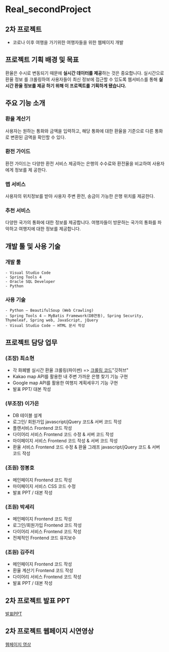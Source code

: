 # Real_secondProject
## 2차 프로젝트 
   - 코로나 이후 여행을 가기위한 여행자들을 위한 웹페이지 개발
   
## 프로젝트 기획 배경 및 목표
환율은 수시로 변동되기 때문에 <b>실시간 데이터를 제공</b>하는 것은 중요합니다. 실시간으로 환율 정보
를 크롤링하여 사용자들이 최신 정보에 접근할 수 있도록 웹서비스를 통해 <b>실시간 환율 정보를 제공
하기 위해 이 프로젝트를 기획하게 됐습니다.</b>

## 주요 기능 소개 
### 환율 계산기 
  사용자는 원하는 통화와 금액을 입력하고, 해당 통화에 대한 환율을 기준으로 다른 통화로 변환된 금액을
확인할 수 있다.

### 환전 가이드   
  환전 가이드는 다양한 환전 서비스 제공하는 은행의 수수료와 환전율을 비교하여 사용자에게 정보를 제
공한다.

### 맵 서비스 
  사용자의 위치정보를 받아 사용자 주변 환전, 송금이 가능한 은행 위치를 제공한다.

### 추천 서비스
  다양한 국가의 통화에 대한 정보를 제공합니다. 여행자들이 방문하는 국가의 통화를 파악하고 여행지에
대한 정보를 제공합니다.

## 개발 툴 및 사용 기술
  ### 개발 툴
    - Visual Studio Code
    - Spring Tools 4
    - Oracle SQL Developer
    - Python

  ### 사용 기술
    - Python – BeautifulSoup (Web Crawling)
    - Spring Tools 4 – MyBatis Framework(DB연동), Spring Security, Thymeleaf, Spring web, JavaScript, jQuery
    - Visual Studio Code – HTML 문서 작성

## 프로젝트 담당 업무 

### (조장) 최소현
  - 각 화폐별 실시간 환율 크롤링(파이썬) => [크롤링 코드](https://github.com/ganjjiang/Extrate-crawling-python-code.git)"깃허브"
  - Kakao map API를 활용한 내 주변 가까운 은행 찾기 기능 구현
  - Google map API를 활용한 여행지 계획세우기 기능 구현
  - 발표 PPT/ 대본 작성
               
### (부조장) 이가은 
  - DB 테이블 설계
  - 로그인/ 회원가입 javascript/jQuery 코드& 서버 코드 작성 
  - 플랜서비스 Frontend 코드 작성
  - 다이어리 서비스 Frontend 코드 수정 & 서버 코드 작성 
  - 마이페이지 서비스 Frontend 코드 작성 & 서버 코드 작성 
  - 환율 서비스 Frontend 코드 수정 & 환율 그래프 javascript/jQuery 코드 & 서버 코드 작성 
                   
### (조원) 정봉호 
  - 메인페이지 Frontend 코드 작성 
  - 마이페이지 서비스 CSS 코드 수정
  - 발표 PPT / 대본 작성 

### (조원) 박세리 
  - 메인페이지 Frontend 코드 작성
  - 로그인/회원가입 Frontend 코드 작성
  - 다이어리 서비스 Frontend 코드 작성
  - 전체적인 Frontend 코드 유지보수 

### (조원) 김주리
  - 메인페이지 Frontend 코드 작성
  - 환율 계산기 Frontend 코드 작성
  - 다이어리 서비스 Frontend 코드 작성
  - 발표 PPT / 대본 작성 




## 2차 프로젝트 발표 PPT 

  [발표PPT](https://drive.google.com/file/d/19D08iQ_G_mM0ECwOxVJNLxCpd8Z6K6tB/view?usp=drive_link)


## 2차 프로젝트 웹페이지 시연영상 

  [웹페이지 영상](https://drive.google.com/file/d/18eVv7g8OVvIq-vw4m5mf2Tp_SvELfEzs/view?usp=drive_link)

  
